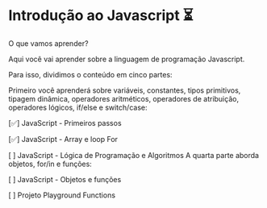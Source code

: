 # Introdução ao Javascript :hourglass_flowing_sand:

O que vamos aprender?

Aqui você vai aprender sobre a linguagem de programação Javascript.

Para isso, dividimos o conteúdo em cinco partes:

Primeiro você aprenderá sobre variáveis, constantes, tipos primitivos, tipagem dinâmica, operadores aritméticos, operadores de atribuição, operadores lógicos, if/else e switch/case:

[:white_check_mark:] JavaScript - Primeiros passos

[:white_check_mark:] JavaScript - Array e loop For

[ ] JavaScript - Lógica de Programação e Algoritmos
A quarta parte aborda objetos, for/in e funções:

[ ] JavaScript - Objetos e funções

[ ] Projeto Playground Functions